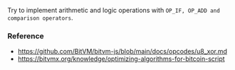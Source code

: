 

Try to implement arithmetic and logic operations with `OP_IF, OP_ADD and comparison operators`.



### Reference
*  https://github.com/BitVM/bitvm-js/blob/main/docs/opcodes/u8_xor.md
* https://bitvmx.org/knowledge/optimizing-algorithms-for-bitcoin-script